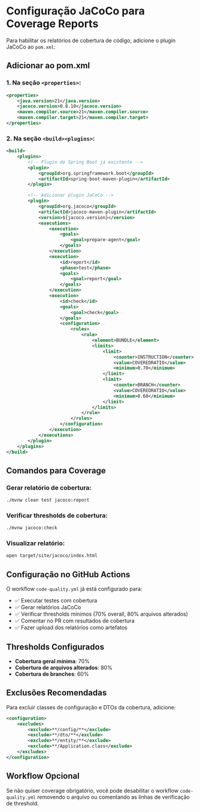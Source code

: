 # Configuração JaCoCo para Coverage Reports

Para habilitar os relatórios de cobertura de código, adicione o plugin JaCoCo ao `pom.xml`:

## Adicionar ao pom.xml

### 1. Na seção `<properties>`:
```xml
<properties>
    <java.version>21</java.version>
    <jacoco.version>0.8.10</jacoco.version>
    <maven.compiler.source>21</maven.compiler.source>
    <maven.compiler.target>21</maven.compiler.target>
</properties>
```

### 2. Na seção `<build><plugins>`:
```xml
<build>
    <plugins>
        <!-- Plugin do Spring Boot já existente -->
        <plugin>
            <groupId>org.springframework.boot</groupId>
            <artifactId>spring-boot-maven-plugin</artifactId>
        </plugin>

        <!-- Adicionar plugin JaCoCo -->
        <plugin>
            <groupId>org.jacoco</groupId>
            <artifactId>jacoco-maven-plugin</artifactId>
            <version>${jacoco.version}</version>
            <executions>
                <execution>
                    <goals>
                        <goal>prepare-agent</goal>
                    </goals>
                </execution>
                <execution>
                    <id>report</id>
                    <phase>test</phase>
                    <goals>
                        <goal>report</goal>
                    </goals>
                </execution>
                <execution>
                    <id>check</id>
                    <goals>
                        <goal>check</goal>
                    </goals>
                    <configuration>
                        <rules>
                            <rule>
                                <element>BUNDLE</element>
                                <limits>
                                    <limit>
                                        <counter>INSTRUCTION</counter>
                                        <value>COVEREDRATIO</value>
                                        <minimum>0.70</minimum>
                                    </limit>
                                    <limit>
                                        <counter>BRANCH</counter>
                                        <value>COVEREDRATIO</value>
                                        <minimum>0.60</minimum>
                                    </limit>
                                </limits>
                            </rule>
                        </rules>
                    </configuration>
                </execution>
            </executions>
        </plugin>
    </plugins>
</build>
```

## Comandos para Coverage

### Gerar relatório de cobertura:
```bash
./mvnw clean test jacoco:report
```

### Verificar thresholds de cobertura:
```bash
./mvnw jacoco:check
```

### Visualizar relatório:
```bash
open target/site/jacoco/index.html
```

## Configuração no GitHub Actions

O workflow `code-quality.yml` já está configurado para:
- ✅ Executar testes com cobertura
- ✅ Gerar relatórios JaCoCo
- ✅ Verificar thresholds mínimos (70% overall, 80% arquivos alterados)
- ✅ Comentar no PR com resultados de cobertura
- ✅ Fazer upload dos relatórios como artefatos

## Thresholds Configurados

- **Cobertura geral mínima**: 70%
- **Cobertura de arquivos alterados**: 80%
- **Cobertura de branches**: 60%

## Exclusões Recomendadas

Para excluir classes de configuração e DTOs da cobertura, adicione:

```xml
<configuration>
    <excludes>
        <exclude>**/config/**</exclude>
        <exclude>**/dto/**</exclude>
        <exclude>**/entity/**</exclude>
        <exclude>**/Application.class</exclude>
    </excludes>
</configuration>
```

## Workflow Opcional

Se não quiser coverage obrigatório, você pode desabilitar o workflow `code-quality.yml` removendo o arquivo ou comentando as linhas de verificação de threshold.